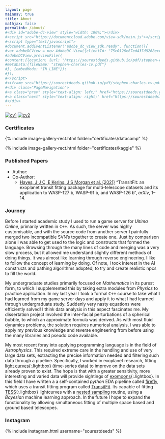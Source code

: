 ```yaml
---
layout: page
mainnav: true
title: About
mathjax: false
permalink: /about/
#<div id="adobe-dc-view" style="width: 100%;"></div>
#<script src="https://documentcloud.adobe.com/view-sdk/main.js"></script>
#<script type="text/javascript">
#document.addEventListener("adobe_dc_view_sdk.ready", function(){ 
#var adobeDCView = new AdobeDC.View({clientId: "75c0126e67ed437d8268ece13f6e2b7f", divId: "adobe-dc-view"});
#adobeDCView.previewFile({
#content:{location: {url: "https://sourestdeeds.github.io/pdf/stephen-charles-cv.pdf"}},
#metaData:{fileName: "stephen-charles-cv.pdf"}
#}, {embedMode: "IN_LINE"});
#});
#</script>
#<iframe src="https://sourestdeeds.github.io/pdf/stephen-charles-cv.pdf" width="100%" height="2100px"></iframe>
#<div class="PageNavigation">
#<a class="prev" style="text-align: left;" href="https://sourestdeeds.github.io/pdf/stephen-charles-cv.pdf">&laquo; Light</a>
#<a class="next" style="text-align: right;" href="https://sourestdeeds.github.io/pdf/stephen-charles-cv-dm.pdf">Dark &raquo;</a>
#</div>
---
```


[![cv1](https://sourestdeeds.github.io/pdf/stephen-charles-cv-1.webp)](https://sourestdeeds.github.io/pdf/stephen-charles-cv.pdf)
[![cv2](https://sourestdeeds.github.io/pdf/stephen-charles-cv-2.webp)](https://sourestdeeds.github.io/pdf/stephen-charles-cv.pdf)


### Certificates

{% include image-gallery-rect.html folder="certificates/datacamp" %}

{% include image-gallery-rect.html folder="certificates/kaggle" %}

### Published Papers

- Author:
- Co-Author:
	- [Hayes, J J C, E Kerins, J S Morgan et al. (2021)](https://arxiv.org/pdf/2103.12139.pdf) “TransitFit: an exoplanet transit fitting package
for multi-telescope datasets and its application to WASP-127 b, WASP-91 b, and WASP-126 b”, *arXiv*, 1–14.

### Journey

Before I started academic study I used to run a game server for *Ultima Online*, primarily written in <span style="font-family:monospace;">C++</span>. As such, the server was highly customisable, and with the source code from another server I painfully merged two incompatible SVN’s together to create one. Just by comparison alone I was able to get used to the logic and constructs that formed the language. Browsing through the many lines of code and merging was a very slow process, but it allowed me understand slightly different methods of doing things. It was almost like learning through reverse engineering. I like to follow the concept of learning by doing. Of note, I took interest in the AI constructs and pathing algorithms adopted, to try and create realistic npcs to fill the world.

My undergraduate studies primarily focused on *Mathematics* in its purest form, to which I supplemented this by taking extra modules from *Physics* to practice application. In my last year I took a formal <span style="font-family:monospace;">C++</span> course to take what I had learned from my game server days and apply it to what I had learned through undergraduate study. Suddenly very nasty equations were efficiently solved! I think data analysis in this aspect fascinates me. My dissertation project involved the inter-facial perturbations of a spherical bubble, to which an approximate formula was derived. As with most fluid dynamics problems, the solution requires numerical analysis. I was able to apply my previous knowledge and reverse engineering from before using the many libraries and pseudo code available.

My most recent foray into applying programming language is in the field of *Astrophysics*. This required extreme care in the handling and use of very large data sets, extracting the precise information needed and filtering such data through a pipeline. Specifically, I worked in exoplanet research, fitting [light curves](https://youtu.be/vLh9KWns9gE){:.lightbox} (time-series data) to improve on the data sets already proven to exist. The hope is that with a greater sensitivity, more interesting and varied data will provide sightings of [exomoons](https://youtu.be/3Ma1xLz1Asw){:.lightbox}. In this field I have written a a self-contained *python* EDA pipeline called [firefly](https://github.com/sourestdeeds/firefly), which uses a transit fitting program called [TransitFit](https://github.com/joshjchayes/TransitFit). Its capable of fitting [TESS](https://youtu.be/Q4KjvPIbgMI){:.lightbox} lightcurves with a [nested sampling](https://github.com/joshspeagle/dynesty) routine, using a *Bayesian* machine learning approach. In the future I hope to expand the functionality by allowing simultaneous fitting of multiple space based and ground based telescopes.

### Instagram

{% include instagram.html username="sourestdeeds" %}
